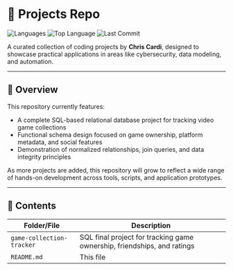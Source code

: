 # 🧰 Projects Repo

![Languages](https://img.shields.io/github/languages/count/cardi83/Projects)
![Top Language](https://img.shields.io/github/languages/top/cardi83/Projects)
![Last Commit](https://img.shields.io/github/last-commit/cardi83/Projects)

A curated collection of coding projects by **Chris Cardi**, designed to showcase practical applications in areas like cybersecurity, data modeling, and automation.

---

## 📖 Overview

This repository currently features:

* A complete SQL-based relational database project for tracking video game collections
* Functional schema design focused on game ownership, platform metadata, and social features
* Demonstration of normalized relationships, join queries, and data integrity principles

As more projects are added, this repository will grow to reflect a wide range of hands-on development across tools, scripts, and application prototypes.

---

## 📁 Contents

| Folder/File                 | Description                                                             |
| --------------------------- | ----------------------------------------------------------------------- |
| `game-collection-tracker` | SQL final project for tracking game ownership, friendships, and ratings |
| `README.md`               | This file                                                               |
